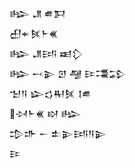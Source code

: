 <div class='block'>
<div class='line'>𒈗 𒂗 𒌑𒁕</div>
<div class='line'>𒌷𒄬𒍮𒈨𒌍</div>
<div class='line'>𒈗 𒂗𒅀 𒀜𒁷</div>
<div class='line'>𒈗 𒁁𒉌 𒇻 𒆷 𒄿𒃮𒁉</div>
<div class='line'>𒈠𒀀 𒇽𒌓𒊑𒍮 𒋙𒌑</div>
<div class='line'>𒀴𒈨𒌍 𒊭 𒈗</div>
<div class='line'>𒄠𒈥 𒀸 𒉺𒉌𒅀𒀀𒉌</div>
<div class='line'>𒄿</div>
</div>